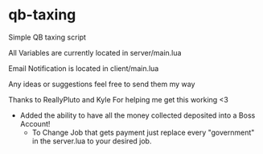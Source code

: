 # qb-taxing
Simple QB taxing script

All Variables are currently located in server/main.lua

Email Notification is located in client/main.lua

Any ideas or suggestions feel free to send them my way

Thanks to ReallyPluto and Kyle For helping me get this working <3

* Added the ability to have all the money collected deposited into a Boss Account!
    - To Change Job that gets payment just replace every "government" in the server.lua to your desired job.